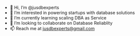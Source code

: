 - 👋 Hi, I’m @jusdbexperts
- 👀 I’m interested in powering startups with database solutions
- 🌱 I’m currently learning scaling DBA as Service
- 💞️ I’m looking to collaborate on Database Reliablity 
- 📫 Reach me at jusdbexperts@gmail.com

<!---
jusdbexperts/jusdbexperts is a ✨ special ✨ repository because its `README.md` (this file) appears on your GitHub profile.
You can click the Preview link to take a look at your changes.
--->
